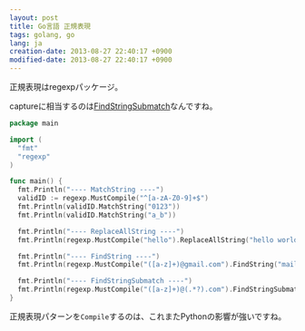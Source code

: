 ```yaml
---
layout: post
title: Go言語 正規表現
tags: golang, go
lang: ja
creation-date: 2013-08-27 22:40:17 +0900
modified-date: 2013-08-27 22:40:17 +0900
---
```


正規表現はregexpパッケージ。

captureに相当するのは[FindStringSubmatch](http://golang.org/pkg/regexp/#example_Regexp_FindStringSubmatch)なんですね。

```go
package main

import (
  "fmt"
  "regexp"
)

func main() {
  fmt.Println("---- MatchString ----")
  validID := regexp.MustCompile("^[a-zA-Z0-9]+$")
  fmt.Println(validID.MatchString("0123"))
  fmt.Println(validID.MatchString("a_b"))

  fmt.Println("---- ReplaceAllString ----")
  fmt.Println(regexp.MustCompile("hello").ReplaceAllString("hello world", "HELLO"))

  fmt.Println("---- FindString ----")
  fmt.Println(regexp.MustCompile("([a-z]+)@gmail.com").FindString("mail: yourname@gmail.com"))

  fmt.Println("---- FindStringSubmatch ----")
  fmt.Println(regexp.MustCompile("([a-z]+)@(.*?).com").FindStringSubmatch("mail: yourname@gmail.com"))
}
```

正規表現パターンを`Compile`するのは、これまたPythonの影響が強いですね。
